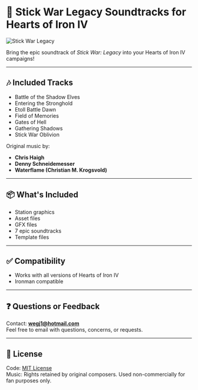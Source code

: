 # 🎵 Stick War Legacy Soundtracks for Hearts of Iron IV
![Stick War Legacy](https://i.imgur.com/i4SgN2I.gif)

Bring the epic soundtrack of *Stick War: Legacy* into your Hearts of Iron IV campaigns!

---

## 🎶 Included Tracks

- Battle of the Shadow Elves  
- Entering the Stronghold  
- Etoll Battle Dawn  
- Field of Memories  
- Gates of Hell  
- Gathering Shadows  
- Stick War Oblivion  

Original music by:  
- **Chris Haigh**  
- **Denny Schneidemesser**  
- **Waterflame (Christian M. Krogsvold)**

---

## 📦 What's Included

- Station graphics  
- Asset files  
- GFX files  
- 7 epic soundtracks  
- Template files  

---

## ✅ Compatibility

- Works with all versions of Hearts of Iron IV  
- Ironman compatible  

---

## ❓ Questions or Feedback

Contact: **wegj1@hotmail.com**  
Feel free to email with questions, concerns, or requests.

---

## 📄 License

Code: [MIT License](./LICENSE)  
Music: Rights retained by original composers. Used non-commercially for fan purposes only.
